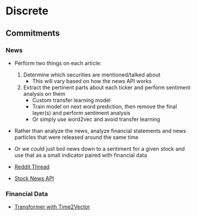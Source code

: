 # Discrete

## Commitments

### News

* Perform two things on each article:
    1. Determine which securities are mentioned/talked about
        * This will vary based on how the news API works
    2. Extract the pertinent parts about each ticker and perform sentiment
       analysis on them
        * Custom transfer learning model
        * Train model on next word prediction, then remove the final layer(s)
          and perform sentiment analysis
        * Or simply use word2vec and avoid transfer learning
* Rather than analyze the news, analyze financial statements and news particles
  that were released around the same time
* Or we could just boil news down to a sentiment for a given stock and use that
  as a small indicator paired with financial data

* [Reddit Thread](https://www.reddit.com/r/algotrading/comments/9dpxhm/looking_for_good_json_stock_news_api_feeds_free/)
* [Stock News API](https://stocknewsapi.com)

### Financial Data

* [Transformer with Time2Vector](https://towardsdatascience.com/stock-predictions-with-state-of-the-art-transformer-and-time-embeddings-3a4485237de6)